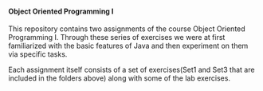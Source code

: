 #### Object Oriented Programming I

This repository contains two assignments of the course Object Oriented Programming I. Through these series of exercises we were at first familiarized with the basic features of Java and then experiment on them via specific tasks.

Each assignment itself consists of a set of exercises(Set1 and Set3 that are included in the folders above) along with some of the lab exercises.